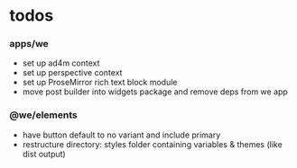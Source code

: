 # todos

### apps/we

- set up ad4m context
- set up perspective context
- set up ProseMirror rich text block module
- move post builder into widgets package and remove deps from we app

### @we/elements

- have button default to no variant and include primary
- restructure directory: styles folder containing variables & themes (like dist output)
